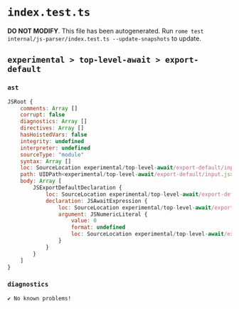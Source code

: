 # `index.test.ts`

**DO NOT MODIFY**. This file has been autogenerated. Run `rome test internal/js-parser/index.test.ts --update-snapshots` to update.

## `experimental > top-level-await > export-default`

### `ast`

```javascript
JSRoot {
	comments: Array []
	corrupt: false
	diagnostics: Array []
	directives: Array []
	hasHoistedVars: false
	integrity: undefined
	interpreter: undefined
	sourceType: "module"
	syntax: Array []
	loc: SourceLocation experimental/top-level-await/export-default/input.js 1:0-1:23
	path: UIDPath<experimental/top-level-await/export-default/input.js>
	body: Array [
		JSExportDefaultDeclaration {
			loc: SourceLocation experimental/top-level-await/export-default/input.js 1:0-1:23
			declaration: JSAwaitExpression {
				loc: SourceLocation experimental/top-level-await/export-default/input.js 1:15-1:22
				argument: JSNumericLiteral {
					value: 0
					format: undefined
					loc: SourceLocation experimental/top-level-await/export-default/input.js 1:21-1:22
				}
			}
		}
	]
}
```

### `diagnostics`

```
✔ No known problems!

```
